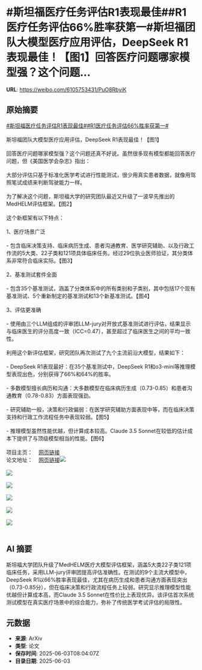 # #斯坦福医疗任务评估R1表现最佳##R1医疗任务评估66%胜率获第一#斯坦福团队大模型医疗应用评估，DeepSeek R1表现最佳！【图1】回答医疗问题哪家模型强？这个问题...

**URL**: https://weibo.com/6105753431/PuO8RbyiK

## 原始摘要

<a href="https://m.weibo.cn/search?containerid=231522type%3D1%26t%3D10%26q%3D%23%E6%96%AF%E5%9D%A6%E7%A6%8F%E5%8C%BB%E7%96%97%E4%BB%BB%E5%8A%A1%E8%AF%84%E4%BC%B0R1%E8%A1%A8%E7%8E%B0%E6%9C%80%E4%BD%B3%23&amp;extparam=%23%E6%96%AF%E5%9D%A6%E7%A6%8F%E5%8C%BB%E7%96%97%E4%BB%BB%E5%8A%A1%E8%AF%84%E4%BC%B0R1%E8%A1%A8%E7%8E%B0%E6%9C%80%E4%BD%B3%23" data-hide=""><span class="surl-text">#斯坦福医疗任务评估R1表现最佳#</span></a><a href="https://m.weibo.cn/search?containerid=231522type%3D1%26t%3D10%26q%3D%23R1%E5%8C%BB%E7%96%97%E4%BB%BB%E5%8A%A1%E8%AF%84%E4%BC%B066%25%E8%83%9C%E7%8E%87%E8%8E%B7%E7%AC%AC%E4%B8%80%23&amp;extparam=%23R1%E5%8C%BB%E7%96%97%E4%BB%BB%E5%8A%A1%E8%AF%84%E4%BC%B066%25%E8%83%9C%E7%8E%87%E8%8E%B7%E7%AC%AC%E4%B8%80%23" data-hide=""><span class="surl-text">#R1医疗任务评估66%胜率获第一#</span></a><br><br>斯坦福团队大模型医疗应用评估，DeepSeek R1表现最佳！【图1】<br><br>回答医疗问题哪家模型强？这个问题还真不好说。虽然很多现有模型都能回答医疗问题，但《美国医学会杂志》指出：<br><br>大部分评估只基于标准化医学考试进行性能测试，很少用真实患者数据，就像用驾照笔试成绩来判断驾驶能力一样。<br><br>为了解决这个问题，斯坦福大学的研究团队最近又升级了一波早先推出的MedHELM评估框架。【图2】<br><br>这个新框架有以下特点：<br><br>1、医疗场景广泛<br><br>- 包含临床决策支持、临床病历生成、患者沟通教育、医学研究辅助、以及行政工作流的5大类、22子类和121项具体临床任务。经过29位执业医师验证，其分类体系非常符合临床实际。【图3】<br><br>2、基准测试套件全面<br><br>- 包含35个基准测试，涵盖了分类体系中的所有类别和子类别，其中包括17个现有基准测试、5个重新制定的基准测试和13个新基准测试。【图4】<br><br>3、评估更准确<br><br>- 使用由三个LLM组成的评审团LLM-jury对开放式基准测试进行评估，结果显示与临床医生的评分高度一致（ICC=0.47），甚至超过了临床医生之间的平均一致性。<br><br>利用这个新评估框架，研究团队再次测试了九个主流前沿大模型，结果如下：<br><br>- DeepSeek R1表现最好：在35个基准测试中，DeepSeek R1和o3-mini等推理模型表现出色，分别获得了66%和64%的胜率。<br><br>- 多数模型擅长病历和沟通：大多数模型在临床病历生成（0.73-0.85）和患者沟通教育（0.78-0.83）方面表现强劲。<br><br>- 研究辅助一般，决策和行政偏弱：在医学研究辅助方面表现中等，而在临床决策支持和行政工作流程任务中表现较弱。【图5】<br><br>- 推理模型虽然性能优越，但计算成本较高。Claude 3.5 Sonnet在较低的估计成本下提供了与顶级模型相当的性能。【图6】<br><br>项目主页：<a href="https://weibo.cn/sinaurl?u=https%3A%2F%2Fcrfm.stanford.edu%2Fhelm%2Fmedhelm%2Flatest%2F%23%2F" data-hide=""><span class="url-icon"><img style="width: 1rem;height: 1rem" src="https://h5.sinaimg.cn/upload/2015/09/25/3/timeline_card_small_web_default.png" referrerpolicy="no-referrer"></span><span class="surl-text">网页链接</span></a><br>论文地址：<a href="https://weibo.cn/sinaurl?u=https%3A%2F%2Farxiv.org%2Fabs%2F2505.23802" data-hide=""><span class="url-icon"><img style="width: 1rem;height: 1rem" src="https://h5.sinaimg.cn/upload/2015/09/25/3/timeline_card_small_web_default.png" referrerpolicy="no-referrer"></span><span class="surl-text">网页链接</span></a><img style="" src="https://tvax1.sinaimg.cn/large/006Fd7o3gy1i220urpvqcj30zk0m87ry.jpg" referrerpolicy="no-referrer"><br><br><img style="" src="https://tvax1.sinaimg.cn/large/006Fd7o3gy1i220utwc9vj30zk0y14gp.jpg" referrerpolicy="no-referrer"><br><br><img style="" src="https://tvax1.sinaimg.cn/large/006Fd7o3gy1i220uwbbhfj30zk0g7k0v.jpg" referrerpolicy="no-referrer"><br><br><img style="" src="https://tvax3.sinaimg.cn/large/006Fd7o3gy1i220uyaqx2j30zk0f8dt4.jpg" referrerpolicy="no-referrer"><br><br><img style="" src="https://tvax1.sinaimg.cn/large/006Fd7o3gy1i220v0bn0tj30zk0fyq82.jpg" referrerpolicy="no-referrer"><br><br><img style="" src="https://tvax3.sinaimg.cn/large/006Fd7o3gy1i220v4t8faj314e074jvw.jpg" referrerpolicy="no-referrer"><br><br>

## AI 摘要

斯坦福大学团队升级了MedHELM医疗大模型评估框架，涵盖5大类22子类121项临床任务，采用LLM-jury评审团提高评估准确性。在测试的9个主流大模型中，DeepSeek R1以66%胜率表现最佳，尤其在病历生成和患者沟通方面表现突出（0.73-0.85分），但在临床决策和行政流程任务上较弱。研究显示推理模型性能优越但计算成本高，而Claude 3.5 Sonnet在性价比上表现优异。该评估首次系统测试模型在真实医疗场景中的综合能力，弥补了传统医学考试评估的局限性。

## 元数据

- **来源**: ArXiv
- **类型**: 论文
- **保存时间**: 2025-06-03T08:04:07Z
- **目录日期**: 2025-06-03
